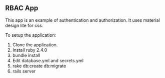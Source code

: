 RBAC App
--------

This app is an example of authentication and authorization. It uses material design lite for css.

To setup the application:

1. Clone the application.
2. Install ruby 2.4.0
3. bundle install
4. Edit database.yml and secrets.yml
5. rake db:create db:migrate
6. rails server